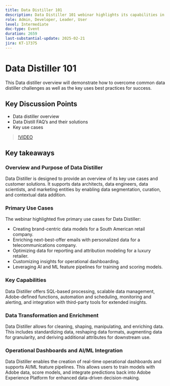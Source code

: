 ```yaml
---
title: Data Distiller 101
description: Data Distiller 101 webinar highlights its capabilities in data segmentation, enrichment, and AI/ML integration, offering scalable solutions for data architects and marketing entities to enhance data-driven decision-making.
role: Admin, Developer, Leader, User
level: Intermediate
doc-type: Event
duration: 2659
last-substantial-update: 2025-02-21
jira: KT-17375
---
```


# Data Distiller 101

This Data distiller overview will demonstrate how to overcome common data distiller challenges as well as the key uses best practices for success.

## Key Discussion Points

* Data distiller overview
* Data Distill FAQ’s and their solutions
* Key use cases

>[!VIDEO](https://video.tv.adobe.com/v/3444454/?learn=on&enablevpops)

## Key takeaways

### Overview and Purpose of Data Distiller

Data Distiller is designed to provide an overview of its key use cases and customer solutions. It supports data architects, data engineers, data scientists, and marketing entities by enabling data segmentation, curation, and contextual data addition.

### Primary Use Cases

The webinar highlighted five primary use cases for Data Distiller:

* Creating brand-centric data models for a South American retail company.
* Enriching next-best-offer emails with personalized data for a telecommunications company.
* Optimizing data for reporting and attribution modeling for a luxury retailer.
* Customizing insights for operational dashboarding.
* Leveraging AI and ML feature pipelines for training and scoring models.

### Key Capabilities

Data Distiller offers SQL-based processing, scalable data management, Adobe-defined functions, automation and scheduling, monitoring and alerting, and integration with third-party tools for extended insights.

### Data Transformation and Enrichment

Data Distiller allows for cleaning, shaping, manipulating, and enriching data. This includes standardizing data, reshaping data formats, augmenting data for granularity, and deriving additional attributes for downstream use.

### Operational Dashboards and AI/ML Integration

Data Distiller enables the creation of real-time operational dashboards and supports AI/ML feature pipelines. This allows users to train models with Adobe data, score models, and integrate predictions back into Adobe Experience Platform for enhanced data-driven decision-making.
